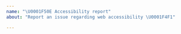 ```yaml
---
name: "\U0001F50E Accessibility report"
about: "Report an issue regarding web accessibility \U0001F4F1"

---
```



